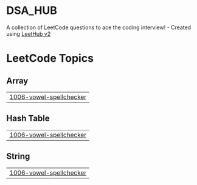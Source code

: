 # DSA_HUB
A collection of LeetCode questions to ace the coding interview! - Created using [LeetHub v2](https://github.com/arunbhardwaj/LeetHub-2.0)

<!---LeetCode Topics Start-->
# LeetCode Topics
## Array
|  |
| ------- |
| [1006-vowel-spellchecker](https://github.com/Ayan-10-06-03/DSA_HUB/tree/master/1006-vowel-spellchecker) |
## Hash Table
|  |
| ------- |
| [1006-vowel-spellchecker](https://github.com/Ayan-10-06-03/DSA_HUB/tree/master/1006-vowel-spellchecker) |
## String
|  |
| ------- |
| [1006-vowel-spellchecker](https://github.com/Ayan-10-06-03/DSA_HUB/tree/master/1006-vowel-spellchecker) |
<!---LeetCode Topics End-->